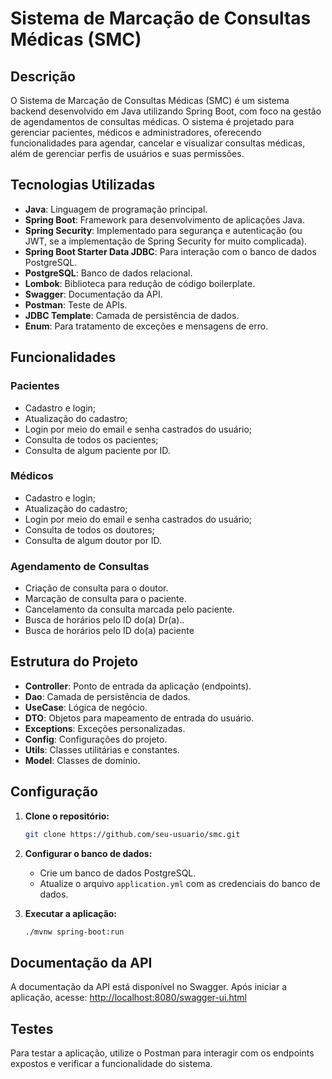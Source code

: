 # Sistema de Marcação de Consultas Médicas (SMC)

## Descrição

O Sistema de Marcação de Consultas Médicas (SMC) é um sistema backend desenvolvido em Java utilizando Spring Boot, com foco na gestão de agendamentos de consultas médicas. O sistema é projetado para gerenciar pacientes, médicos e administradores, oferecendo funcionalidades para agendar, cancelar e visualizar consultas médicas, além de gerenciar perfis de usuários e suas permissões.

## Tecnologias Utilizadas

- **Java**: Linguagem de programação principal.
- **Spring Boot**: Framework para desenvolvimento de aplicações Java.
- **Spring Security**: Implementado para segurança e autenticação (ou JWT, se a implementação de Spring Security for muito complicada).
- **Spring Boot Starter Data JDBC**: Para interação com o banco de dados PostgreSQL.
- **PostgreSQL**: Banco de dados relacional.
- **Lombok**: Biblioteca para redução de código boilerplate.
- **Swagger**: Documentação da API.
- **Postman**: Teste de APIs.
- **JDBC Template**: Camada de persistência de dados.
- **Enum**: Para tratamento de exceções e mensagens de erro.

## Funcionalidades

### Pacientes

- Cadastro e login;
- Atualização do cadastro;
- Login por meio do email e senha castrados do usuário;
- Consulta de todos os pacientes;
- Consulta de algum paciente por ID.

### Médicos

- Cadastro e login;
- Atualização do cadastro;
- Login por meio do email e senha castrados do usuário;
- Consulta de todos os doutores;
- Consulta de algum doutor por ID.

### Agendamento de Consultas

- Criação de consulta para o doutor.
- Marcação de consulta para o paciente.
- Cancelamento da consulta marcada pelo paciente.
- Busca de horários pelo ID do(a) Dr(a)..
- Busca de horários pelo ID do(a) paciente

## Estrutura do Projeto

- **Controller**: Ponto de entrada da aplicação (endpoints).
- **Dao**: Camada de persistência de dados.
- **UseCase**: Lógica de negócio.
- **DTO**: Objetos para mapeamento de entrada do usuário.
- **Exceptions**: Exceções personalizadas.
- **Config**: Configurações do projeto.
- **Utils**: Classes utilitárias e constantes.
- **Model**: Classes de domínio.

## Configuração

1. **Clone o repositório:**
    ```bash
    git clone https://github.com/seu-usuario/smc.git
    ```

2. **Configurar o banco de dados:**
    - Crie um banco de dados PostgreSQL.
    - Atualize o arquivo `application.yml` com as credenciais do banco de dados.

3. **Executar a aplicação:**
    ```bash
    ./mvnw spring-boot:run
    ```

## Documentação da API

A documentação da API está disponível no Swagger. Após iniciar a aplicação, acesse:
[http://localhost:8080/swagger-ui.html](http://localhost:8080/swagger-ui.html)

## Testes

Para testar a aplicação, utilize o Postman para interagir com os endpoints expostos e verificar a funcionalidade do sistema.
